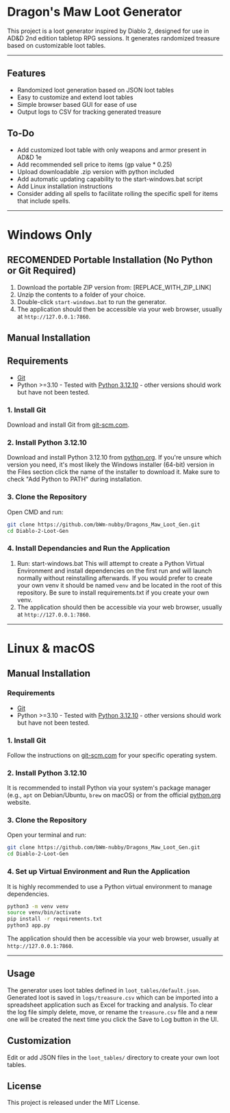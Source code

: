 # Dragon's Maw Loot Generator

This project is a loot generator inspired by Diablo 2, designed for use in AD&D 2nd edition tabletop RPG sessions. It generates randomized treasure based on customizable loot tables. 

---

## Features
- Randomized loot generation based on JSON loot tables
- Easy to customize and extend loot tables
- Simple browser based GUI for ease of use
- Output logs to CSV for tracking generated treasure

## To-Do
- Add customized loot table with only weapons and armor present in AD&D 1e
- Add recommended sell price to items (gp value * 0.25)
- Upload downloadable .zip version with python included
- Add automatic updating capability to the start-windows.bat script
- Add Linux installation instructions
- Consider adding all spells to facilitate rolling the specific spell for items that include spells.

---

# Windows Only

## **RECOMENDED** Portable Installation (No Python or Git Required)
1. Download the portable ZIP version from: [REPLACE_WITH_ZIP_LINK]
2. Unzip the contents to a folder of your choice.
3. Double-click `start-windows.bat` to run the generator.
4. The application should then be accessible via your web browser, usually at `http://127.0.0.1:7860`.

## Manual Installation

## Requirements
- [Git](https://git-scm.com/)
- Python >=3.10 - Tested with [Python 3.12.10](https://www.python.org/downloads/release/python-31210/) - other versions should work but have not been tested.

### 1. Install Git
Download and install Git from [git-scm.com](https://git-scm.com/download/win).

### 2. Install Python 3.12.10
Download and install Python 3.12.10 from [python.org](https://www.python.org/downloads/release/python-31210/).
If you're unsure which version you need, it's most likely the Windows installer (64-bit) version in the Files section click the name of the installer to download it.
Make sure to check "Add Python to PATH" during installation.

### 3. Clone the Repository
Open CMD and run:
```bash
git clone https://github.com/bWm-nubby/Dragons_Maw_Loot_Gen.git
cd Diablo-2-Loot-Gen
```

### 4. Install Dependancies and Run the Application
1. Run: start-windows.bat
    This will attempt to create a Python Virtual Environment and install dependencies on the first run and will launch normally without reinstalling afterwards. 
    If you would prefer to create your own venv it should be named `venv` and be located in the root of this repository. Be sure to install requirements.txt if you create your own venv.
2. The application should then be accessible via your web browser, usually at `http://127.0.0.1:7860`.

---

# Linux & macOS

## Manual Installation

### Requirements
- [Git](https://git-scm.com/)
- Python >=3.10 - Tested with [Python 3.12.10](https://www.python.org/downloads/release/python-31210/) - other versions should work but have not been tested.

### 1. Install Git
Follow the instructions on [git-scm.com](https://git-scm.com/downloads) for your specific operating system.

### 2. Install Python 3.12.10
It is recommended to install Python via your system's package manager (e.g., `apt` on Debian/Ubuntu, `brew` on macOS) or from the official [python.org](https://www.python.org/downloads/) website.

### 3. Clone the Repository
Open your terminal and run:
```bash
git clone https://github.com/bWm-nubby/Dragons_Maw_Loot_Gen.git
cd Diablo-2-Loot-Gen
```

### 4. Set up Virtual Environment and Run the Application
It is highly recommended to use a Python virtual environment to manage dependencies.
```bash
python3 -m venv venv
source venv/bin/activate
pip install -r requirements.txt
python3 app.py
```
The application should then be accessible via your web browser, usually at `http://127.0.0.1:7860`.

---

## Usage
The generator uses loot tables defined in `loot_tables/default.json`. Generated loot is saved in `logs/treasure.csv` which can be imported into a spreadsheet application such as Excel for tracking and analysis. To clear the log file simply delete, move, or rename the `treasure.csv` file and a new one will be created the next time you click the Save to Log button in the UI.

## Customization
Edit or add JSON files in the `loot_tables/` directory to create your own loot tables.

## License
This project is released under the MIT License.
